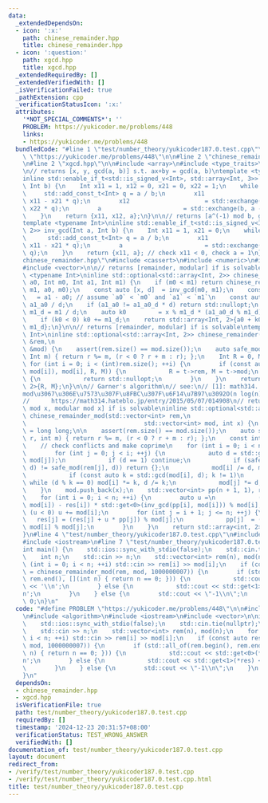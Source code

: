 ```yaml
---
data:
  _extendedDependsOn:
  - icon: ':x:'
    path: chinese_remainder.hpp
    title: chinese_remainder.hpp
  - icon: ':question:'
    path: xgcd.hpp
    title: xgcd.hpp
  _extendedRequiredBy: []
  _extendedVerifiedWith: []
  _isVerificationFailed: true
  _pathExtension: cpp
  _verificationStatusIcon: ':x:'
  attributes:
    '*NOT_SPECIAL_COMMENTS*': ''
    PROBLEM: https://yukicoder.me/problems/448
    links:
    - https://yukicoder.me/problems/448
  bundledCode: "#line 1 \"test/number_theory/yukicoder187.0.test.cpp\"\n#define PROBLEM\
    \ \"https://yukicoder.me/problems/448\"\n\n#line 2 \"chinese_remainder.hpp\"\n\
    \n#line 2 \"xgcd.hpp\"\n\n#include <array>\n#include <type_traits>\n#include <utility>\n\
    \n// returns [x, y, gcd(a, b)] s.t. ax+by = gcd(a, b)\ntemplate <typename Int>\n\
    inline std::enable_if_t<std::is_signed_v<Int>, std::array<Int, 3>> xgcd(Int a,\
    \ Int b) {\n    Int x11 = 1, x12 = 0, x21 = 0, x22 = 1;\n    while (b) {\n   \
    \     std::add_const_t<Int> q = a / b;\n        x11                     = std::exchange(x21,\
    \ x11 - x21 * q);\n        x12                     = std::exchange(x22, x12 -\
    \ x22 * q);\n        a                       = std::exchange(b, a - b * q);\n\
    \    }\n    return {x11, x12, a};\n}\n\n// returns [a^(-1) mod b, gcd(a, b)]\n\
    template <typename Int>\ninline std::enable_if_t<std::is_signed_v<Int>, std::array<Int,\
    \ 2>> inv_gcd(Int a, Int b) {\n    Int x11 = 1, x21 = 0;\n    while (b) {\n  \
    \      std::add_const_t<Int> q = a / b;\n        x11                     = std::exchange(x21,\
    \ x11 - x21 * q);\n        a                       = std::exchange(b, a - b *\
    \ q);\n    }\n    return {x11, a}; // check x11 < 0, check a = 1\n}\n#line 5 \"\
    chinese_remainder.hpp\"\n#include <cassert>\n#include <numeric>\n#include <optional>\n\
    #include <vector>\n\n// returns [remainder, modular] if is solvable\ntemplate\
    \ <typename Int>\ninline std::optional<std::array<Int, 2>> chinese_remainder2(Int\
    \ a0, Int m0, Int a1, Int m1) {\n    if (m0 < m1) return chinese_remainder2(a1,\
    \ m1, a0, m0);\n    const auto [x, d]  = inv_gcd(m0, m1);\n    const auto a1_a0\
    \   = a1 - a0; // assume `a0` < `m0` and `a1` < `m1`\n    const auto a1_a0_d =\
    \ a1_a0 / d;\n    if (a1_a0 != a1_a0_d * d) return std::nullopt;\n    const auto\
    \ m1_d = m1 / d;\n    auto k0         = x % m1_d * (a1_a0_d % m1_d) % m1_d;\n\
    \    if (k0 < 0) k0 += m1_d;\n    return std::array<Int, 2>{a0 + k0 * m0, m0 *\
    \ m1_d};\n}\n\n// returns [remainder, modular] if is solvable\ntemplate <typename\
    \ Int>\ninline std::optional<std::array<Int, 2>> chinese_remainder(const std::vector<Int>\
    \ &rem,\n                                                           const std::vector<Int>\
    \ &mod) {\n    assert(rem.size() == mod.size());\n    auto safe_mod = [](Int r,\
    \ Int m) { return r %= m, (r < 0 ? r + m : r); };\n    Int R = 0, M = 1;\n   \
    \ for (int i = 0; i < (int)rem.size(); ++i) {\n        if (const auto t = chinese_remainder2(safe_mod(rem[i],\
    \ mod[i]), mod[i], R, M)) {\n            R = t->rem, M = t->mod;\n        } else\
    \ {\n            return std::nullopt;\n        }\n    }\n    return std::array<Int,\
    \ 2>{R, M};\n}\n\n// Garner's algorithm\n// see:\n// [1]: math314. \u4EFB\u610F\
    mod\u3067\u306E\u7573\u307F\u8FBC\u307F\u6F14\u7B97\u3092O(n log(n))\u3067.\n\
    //      https://math314.hateblo.jp/entry/2015/05/07/014908\n// returns [remainder\
    \ mod x, modular mod x] if is solvable\ninline std::optional<std::array<int, 2>>\
    \ chinese_remainder_mod(std::vector<int> rem,\n                              \
    \                                 std::vector<int> mod, int x) {\n    using LL\
    \ = long long;\n\n    assert(rem.size() == mod.size());\n    auto safe_mod = [](int\
    \ r, int m) { return r %= m, (r < 0 ? r + m : r); };\n    const int n   = rem.size();\n\
    \    // check conflicts and make coprime\n    for (int i = 0; i < n; ++i) {\n\
    \        for (int j = 0; j < i; ++j) {\n            auto d = std::gcd(mod[i],\
    \ mod[j]);\n            if (d == 1) continue;\n            if (safe_mod(rem[i],\
    \ d) != safe_mod(rem[j], d)) return {};\n            mod[i] /= d, mod[j] /= d;\n\
    \            if (const auto k = std::gcd(mod[i], d); k != 1)\n               \
    \ while (d % k == 0) mod[i] *= k, d /= k;\n            mod[j] *= d;\n        }\n\
    \    }\n    mod.push_back(x);\n    std::vector<int> pp(n + 1, 1), res(n + 1);\n\
    \    for (int i = 0; i < n; ++i) {\n        auto u =\n            (LL)(safe_mod(rem[i],\
    \ mod[i]) - res[i]) * std::get<0>(inv_gcd(pp[i], mod[i])) % mod[i];\n        if\
    \ (u < 0) u += mod[i];\n        for (int j = i + 1; j <= n; ++j) {\n         \
    \   res[j] = (res[j] + u * pp[j]) % mod[j];\n            pp[j]  = (LL)pp[j] *\
    \ mod[i] % mod[j];\n        }\n    }\n    return std::array<int, 2>{res[n], pp[n]};\n\
    }\n#line 4 \"test/number_theory/yukicoder187.0.test.cpp\"\n#include <algorithm>\n\
    #include <iostream>\n#line 7 \"test/number_theory/yukicoder187.0.test.cpp\"\n\n\
    int main() {\n    std::ios::sync_with_stdio(false);\n    std::cin.tie(nullptr);\n\
    \    int n;\n    std::cin >> n;\n    std::vector<int> rem(n), mod(n);\n    for\
    \ (int i = 0; i < n; ++i) std::cin >> rem[i] >> mod[i];\n    if (const auto res\
    \ = chinese_remainder_mod(rem, mod, 1000000007)) {\n        if (std::all_of(rem.begin(),\
    \ rem.end(), [](int n) { return n == 0; })) {\n            std::cout << std::get<0>(*res)\
    \ << '\\n';\n        } else {\n            std::cout << std::get<1>(*res) << '\\\
    n';\n        }\n    } else {\n        std::cout << \"-1\\n\";\n    }\n    return\
    \ 0;\n}\n"
  code: "#define PROBLEM \"https://yukicoder.me/problems/448\"\n\n#include \"chinese_remainder.hpp\"\
    \n#include <algorithm>\n#include <iostream>\n#include <vector>\n\nint main() {\n\
    \    std::ios::sync_with_stdio(false);\n    std::cin.tie(nullptr);\n    int n;\n\
    \    std::cin >> n;\n    std::vector<int> rem(n), mod(n);\n    for (int i = 0;\
    \ i < n; ++i) std::cin >> rem[i] >> mod[i];\n    if (const auto res = chinese_remainder_mod(rem,\
    \ mod, 1000000007)) {\n        if (std::all_of(rem.begin(), rem.end(), [](int\
    \ n) { return n == 0; })) {\n            std::cout << std::get<0>(*res) << '\\\
    n';\n        } else {\n            std::cout << std::get<1>(*res) << '\\n';\n\
    \        }\n    } else {\n        std::cout << \"-1\\n\";\n    }\n    return 0;\n\
    }\n"
  dependsOn:
  - chinese_remainder.hpp
  - xgcd.hpp
  isVerificationFile: true
  path: test/number_theory/yukicoder187.0.test.cpp
  requiredBy: []
  timestamp: '2024-12-23 20:31:57+08:00'
  verificationStatus: TEST_WRONG_ANSWER
  verifiedWith: []
documentation_of: test/number_theory/yukicoder187.0.test.cpp
layout: document
redirect_from:
- /verify/test/number_theory/yukicoder187.0.test.cpp
- /verify/test/number_theory/yukicoder187.0.test.cpp.html
title: test/number_theory/yukicoder187.0.test.cpp
---
```

